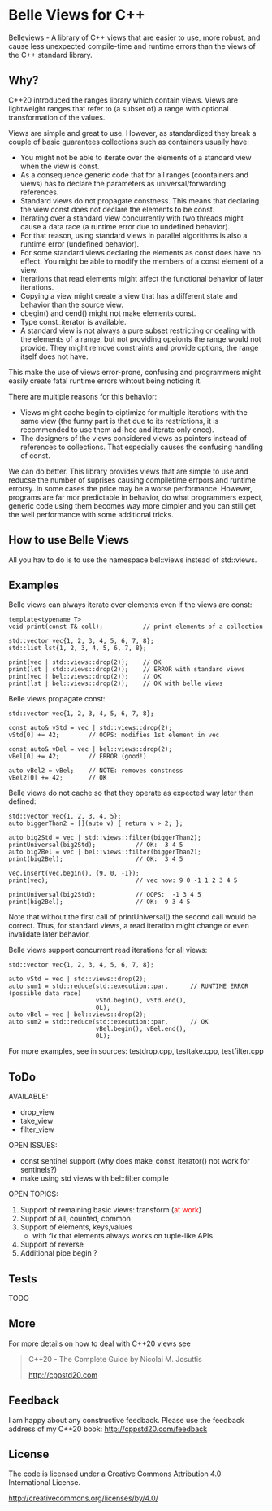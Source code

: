 # Belle Views for C++

Belleviews - A library of C++ views that are  easier to use, more robust,
and cause less unexpected compile-time and runtime errors than the views of the C++ standard library.

## Why?

C++20 introduced the ranges library which contain views.
Views are lightweight ranges that refer to (a subset of) a range
with optional transformation of the values.

Views are simple and great to use.
However, as standardized they break a couple of basic guarantees collections
such as containers usually have:
- You might not be able to iterate over the elements of a standard view when the view is const.
- As a consequence generic code that for all ranges (coontainers and views)
   has to declare the parameters as universal/forwarding references.
- Standard views do not propagate constness.
   This means that declaring the view const does not declare the elements to be const.
- Iterating over a standard view concurrently with two threads might cause a data race
   (a runtime error due to undefined behavior).
- For that reason, using standard views in parallel algorithms is
   also a runtime error (undefined behavior).
- For some standard views declaring the elements as const does have no effect.
   You might be able to modify the members of a const element of a view.
- Iterations that read elements might affect the functional behavior
   of later iterations.
- Copying a view might create a view that has a different state and behavior than the source view.
- cbegin() and cend() might not make elements const.
- Type const_iterator is available.
- A standard view is not always a pure subset restricting or dealing with the elements of a range,
   but not providing opeionts the range would not provide.
   They might remove constraints and provide options, the range itself does not have. 

This make the use of views error-prone, confusing and programmers might easily create fatal runtime errors
wihtout being noticing it.

There are multiple reasons for this behavior:
- Views might cache begin to oiptimize for multiple iterations with the same view
   (the funny part is that due to its restrictions, it is recommended to use them ad-hoc
    and iterate only once).
- The designers of the views considered views as pointers instead of
   references to collections. That especially causes the confusing handling of const.

We can do better.
This library provides views that are simple to use and reducse the number of suprises causing compiletime errpors and runtime errorsy.
In some cases the price may be a worse performance.
However, programs are far mor predictable in behavior, do what programmers expect, generic code
using them becomes way more cimpler and you can still get the well performance with some additional
tricks.

## How to use Belle Views

All you hav to do is to use the namespace bel::views instead of std::views.

## Examples

Belle views can always iterate over elements even if the views are const:

    template<typename T>
    void print(const T& coll);           // print elements of a collection
    
    std::vector vec{1, 2, 3, 4, 5, 6, 7, 8};
    std::list lst{1, 2, 3, 4, 5, 6, 7, 8};

    print(vec | std::views::drop(2));    // OK
    print(lst | std::views::drop(2));    // ERROR with standard views
    print(vec | bel::views::drop(2));    // OK
    print(lst | bel::views::drop(2));    // OK with belle views

Belle views propagate const:

    std::vector vec{1, 2, 3, 4, 5, 6, 7, 8};

    const auto& vStd = vec | std::views::drop(2);
    vStd[0] += 42;        // OOPS: modifies 1st element in vec

    const auto& vBel = vec | bel::views::drop(2);
    vBel[0] += 42;        // ERROR (good!)

    auto vBel2 = vBel;    // NOTE: removes constness
    vBel2[0] += 42;       // OK

Belle views do not cache so that they operate as expected way later than defined:

    std::vector vec{1, 2, 3, 4, 5};
    auto biggerThan2 = [](auto v) { return v > 2; };

    auto big2Std = vec | std::views::filter(biggerThan2);
    printUniversal(big2Std);           // OK:  3 4 5
    auto big2Bel = vec | bel::views::filter(biggerThan2);
    print(big2Bel);                    // OK:  3 4 5
    
    vec.insert(vec.begin(), {9, 0, -1});
    print(vec);                        // vec now: 9 0 -1 1 2 3 4 5

    printUniversal(big2Std);           // OOPS:  -1 3 4 5
    print(big2Bel);                    // OK:  9 3 4 5

Note that without the first call of printUniversal() the second call would be correct.
Thus, for standard views, a read iteration might change or even invalidate later behavior.

Belle views support concurrent read iterations for all views:

    std::vector vec{1, 2, 3, 4, 5, 6, 7, 8};

    auto vStd = vec | std::views::drop(2);
    auto sum1 = std::reduce(std::execution::par,      // RUNTIME ERROR (possible data race)
                            vStd.begin(), vStd.end(),
                            0L);
    auto vBel = vec | bel::views::drop(2);
    auto sum2 = std::reduce(std::execution::par,      // OK
                            vBel.begin(), vBel.end(),
                            0L);

For more examples, see in sources: testdrop.cpp, testtake.cpp, testfilter.cpp

## ToDo

AVAILABLE:
- drop_view
- take_view
- filter_view

OPEN ISSUES:
- const sentinel support
  (why does make_const_iterator() not work for sentinels?)
- make using std views with bel::filter compile

OPEN TOPICS:
1. Support of remaining basic views: transform (<font color="red">at work</font>)
1. Support of all, counted, common
1. Support of elements, keys,values
   - with fix that elements always works on tuple-like APIs
1. Support of reverse
1. Additional pipe begin ?


## Tests

TODO

## More

For more details on how to deal with C++20 views
see

>  C++20 - The Complete Guide by Nicolai M. Josuttis
>
>  http://cppstd20.com

## Feedback

I am happy about any constructive feedback.
Please use the feedback address of my C++20 book: http://cppstd20.com/feedback

## License

The code is licensed under a Creative Commons Attribution 4.0 International License.

http://creativecommons.org/licenses/by/4.0/


